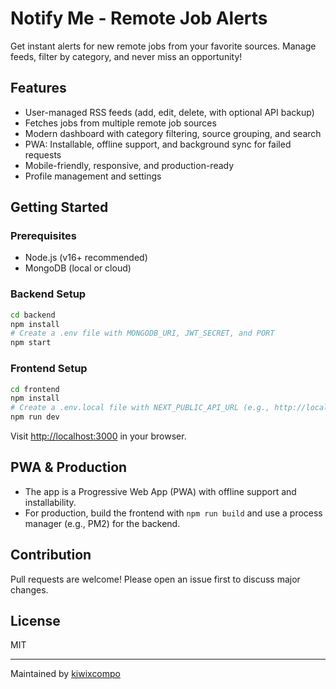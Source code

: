 # Notify Me - Remote Job Alerts

Get instant alerts for new remote jobs from your favorite sources. Manage feeds, filter by category, and never miss an opportunity!

## Features
- User-managed RSS feeds (add, edit, delete, with optional API backup)
- Fetches jobs from multiple remote job sources
- Modern dashboard with category filtering, source grouping, and search
- PWA: Installable, offline support, and background sync for failed requests
- Mobile-friendly, responsive, and production-ready
- Profile management and settings

## Getting Started

### Prerequisites
- Node.js (v16+ recommended)
- MongoDB (local or cloud)

### Backend Setup
```sh
cd backend
npm install
# Create a .env file with MONGODB_URI, JWT_SECRET, and PORT
npm start
```

### Frontend Setup
```sh
cd frontend
npm install
# Create a .env.local file with NEXT_PUBLIC_API_URL (e.g., http://localhost:4000)
npm run dev
```
Visit [http://localhost:3000](http://localhost:3000) in your browser.

## PWA & Production
- The app is a Progressive Web App (PWA) with offline support and installability.
- For production, build the frontend with `npm run build` and use a process manager (e.g., PM2) for the backend.

## Contribution
Pull requests are welcome! Please open an issue first to discuss major changes.

## License
MIT

---
Maintained by [kiwixcompo](https://github.com/kiwixcompo) 